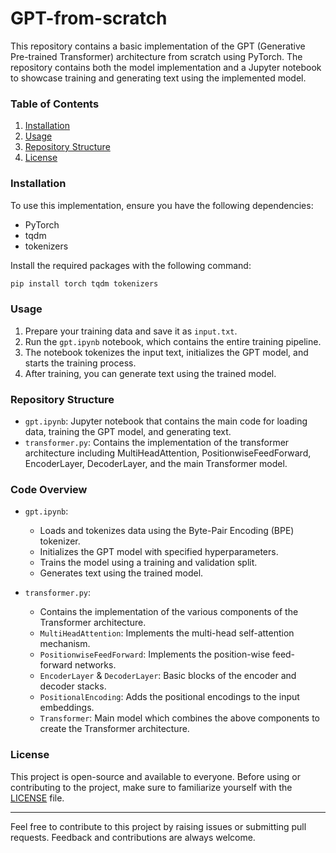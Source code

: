# GPT-from-scratch

This repository contains a basic implementation of the GPT (Generative Pre-trained Transformer) architecture from scratch using PyTorch. The repository contains both the model implementation and a Jupyter notebook to showcase training and generating text using the implemented model.

### Table of Contents

1. [Installation](#installation)
2. [Usage](#usage)
3. [Repository Structure](#repository-structure)
4. [License](#license)

### Installation

To use this implementation, ensure you have the following dependencies:

- PyTorch
- tqdm
- tokenizers

Install the required packages with the following command:

```bash
pip install torch tqdm tokenizers
```

### Usage

1. Prepare your training data and save it as `input.txt`.
2. Run the `gpt.ipynb` notebook, which contains the entire training pipeline.
3. The notebook tokenizes the input text, initializes the GPT model, and starts the training process.
4. After training, you can generate text using the trained model.

### Repository Structure

- `gpt.ipynb`: Jupyter notebook that contains the main code for loading data, training the GPT model, and generating text.
- `transformer.py`: Contains the implementation of the transformer architecture including MultiHeadAttention, PositionwiseFeedForward, EncoderLayer, DecoderLayer, and the main Transformer model.

### Code Overview

- `gpt.ipynb`:

  - Loads and tokenizes data using the Byte-Pair Encoding (BPE) tokenizer.
  - Initializes the GPT model with specified hyperparameters.
  - Trains the model using a training and validation split.
  - Generates text using the trained model.
- `transformer.py`:

  - Contains the implementation of the various components of the Transformer architecture.
  - `MultiHeadAttention`: Implements the multi-head self-attention mechanism.
  - `PositionwiseFeedForward`: Implements the position-wise feed-forward networks.
  - `EncoderLayer` & `DecoderLayer`: Basic blocks of the encoder and decoder stacks.
  - `PositionalEncoding`: Adds the positional encodings to the input embeddings.
  - `Transformer`: Main model which combines the above components to create the Transformer architecture.

### License

This project is open-source and available to everyone. Before using or contributing to the project, make sure to familiarize yourself with the [LICENSE](./LICENSE) file.

---

Feel free to contribute to this project by raising issues or submitting pull requests. Feedback and contributions are always welcome.
